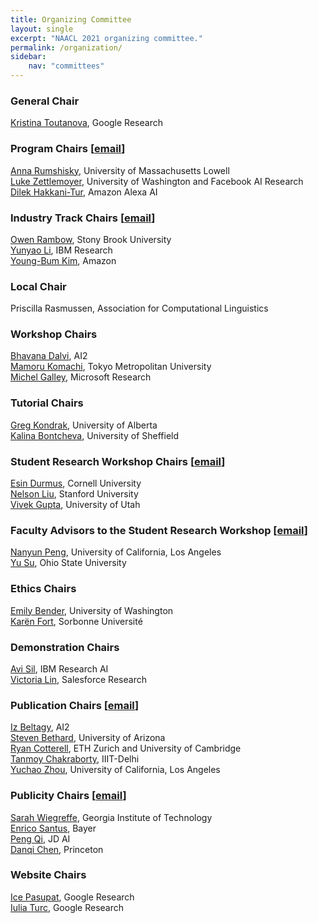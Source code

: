 ```yaml
---
title: Organizing Committee
layout: single
excerpt: "NAACL 2021 organizing committee."
permalink: /organization/
sidebar: 
    nav: "committees"
---
```


<h3>General Chair</h3>
<a href="http://kristinatoutanova.com">Kristina Toutanova</a>, Google Research <br/>

<h3>Program Chairs [<a href="mailto:naacl-2021-program-chairs@googlegroups.com">email</a>]</h3>
<a href="http://www.cs.uml.edu/~arum">Anna Rumshisky</a>,  University of Massachusetts Lowell <br/>
<a href="https://www.cs.washington.edu/people/faculty/lsz">Luke Zettlemoyer</a>, University of Washington and Facebook AI Research <br/>
<a href="https://scholar.google.com/citations?user=GMcL_9kAAAAJ&hl=en">Dilek Hakkani-Tur</a>, Amazon Alexa AI <br/>

<h3>Industry Track Chairs [<a href="mailto: naacl2021-industry-track@googlegroups.com">email</a>]</h3>
<a href="http://owenrambow.com/">Owen Rambow</a>, Stony Brook University <br/>
<a href="https://researcher.watson.ibm.com/researcher/view.php?person=us-yunyaoli">Yunyao Li</a>, IBM Research <br/>
<a href="http://pages.cs.wisc.edu/~ybkim/">Young-Bum Kim</a>, Amazon <br/>

<h3>Local Chair</h3>
Priscilla Rasmussen,  Association for Computational Linguistics <br/>

<h3>Workshop Chairs</h3>
<a href="https://allenai.org/team/bhavanad">Bhavana Dalvi</a>, AI2 <br/>
<a href="http://cl.sd.tmu.ac.jp/~komachi/index.en.html">Mamoru Komachi</a>, Tokyo Metropolitan University <br/>
<a href="https://www.microsoft.com/en-us/research/people/mgalley">Michel Galley</a>, Microsoft Research <br/>

<h3>Tutorial Chairs</h3>
<a href="https://webdocs.cs.ualberta.ca/~kondrak">Greg Kondrak</a>, University of Alberta <br/>
<a href="https://www.sheffield.ac.uk/dcs/people/academic/kalina-bontcheva">Kalina Bontcheva</a>, University of Sheffield <br/>

<h3>Student Research Workshop Chairs [<a href="mailto:naacl2021-srw@googlegroups.com">email</a>]</h3>
<a href="https://www.cs.cornell.edu/~esindurmus/">Esin Durmus</a>, Cornell University <br/>
<a href="https://cs.stanford.edu/~nfliu/">Nelson Liu</a>, Stanford University <br/>
<a href="https://vgupta123.github.io/">Vivek Gupta</a>, University of Utah <br/>

<h3>Faculty Advisors to the Student Research Workshop [<a href="mailto:naacl2021-srw@googlegroups.com">email</a>]</h3>
<a href="https://vnpeng.net/">Nanyun Peng</a>, University of California, Los Angeles <br/>
<a href="https://ysu1989.github.io/">Yu Su</a>, Ohio State University <br/>

<h3>Ethics Chairs</h3>
<a href="https://faculty.washington.edu/ebender/">Emily Bender</a>, University of Washington <br/>
<a href="https://www.schplaf.org/kf/index_en.php">Karën Fort</a>, Sorbonne Université <br/>

<h3>Demonstration Chairs</h3>
<a href="https://researcher.watson.ibm.com/researcher/view.php?person=us-avi">Avi Sil</a>, IBM Research AI <br/>
<a href="http://victorialin.net/">Victoria Lin</a>, Salesforce Research <br/>

<h3>Publication Chairs [<a href="mailto:naacl2021-publication-chairs@googlegroups.com">email</a>]</h3>
<a href="https://beltagy.net/">Iz Beltagy</a>, AI2 <br/>
<a href="https://bethard.faculty.arizona.edu/">Steven Bethard</a>, University of Arizona <br/>
<a href="https://rycolab.github.io/authors/ryan/">Ryan Cotterell</a>, ETH Zurich and University of Cambridge <br/>
<a href="http://faculty.iiitd.ac.in/~tanmoy/">Tanmoy Chakraborty</a>, IIIT-Delhi <br/>
<a href="https://yz-joey.github.io/">Yuchao Zhou</a>, University of California, Los Angeles <br/>

<h3>Publicity Chairs [<a href="mailto:naacl2021-publicity@googlegroups.com">email</a>]</h3>
<a href="https://sarahwie.github.io/">Sarah Wiegreffe</a>, Georgia Institute of Technology <br/>
<a href="http://www.esantus.com/">Enrico Santus</a>, Bayer <br/>
<a href="https://qipeng.me/">Peng Qi</a>, JD AI <br/>
<a href="https://www.cs.princeton.edu/~danqic/">Danqi Chen</a>, Princeton <br/>

<h3>Website Chairs</h3>
<a href="https://ppasupat.github.io">Ice Pasupat</a>, Google Research <br/>
<a href="http://www.iuliaturc.com">Iulia Turc</a>, Google Research <br/>
